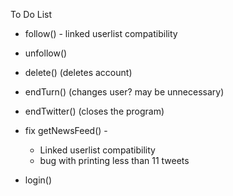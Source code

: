 To Do List

- follow() - linked userlist compatibility
- unfollow()
- delete()   (deletes account)
- endTurn()  (changes user? may be unnecessary)
- endTwitter() (closes the program)

- fix getNewsFeed() -
    - Linked userlist compatibility
    - bug with printing less than 11 tweets
- login()